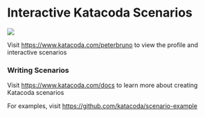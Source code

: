 # Interactive Katacoda Scenarios

[![](http://shields.katacoda.com/katacoda/peterbruno/count.svg)](https://www.katacoda.com/peterbruno "Get your profile on Katacoda.com")

Visit https://www.katacoda.com/peterbruno to view the profile and interactive scenarios

### Writing Scenarios
Visit https://www.katacoda.com/docs to learn more about creating Katacoda scenarios

For examples, visit https://github.com/katacoda/scenario-example
